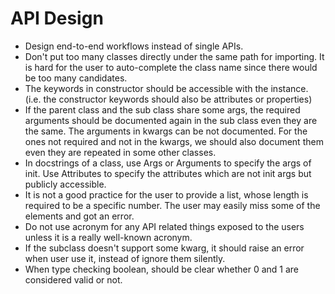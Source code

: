 # API Design

* Design end-to-end workflows instead of single APIs.
* Don't put too many classes directly under the same path for importing. It is hard for the user to auto-complete the class name since there would be too many candidates.
* The keywords in constructor should be accessible with the instance. (i.e. the constructor keywords should also be attributes or properties)
* If the parent class and the sub class share some args, the required arguments should be documented again in the sub class even they are the same. The arguments in kwargs can be not documented.
For the ones not required and not in the kwargs, we should also document them even they are repeated in some other classes.
* In docstrings of a class, use Args or Arguments to specify the args of init. Use Attributes to specify the attributes which are not init args but publicly accessible.
* It is not a good practice for the user to provide a list, whose length is required to be a specific number. The user may easily miss some of the elements and got an error.
* Do not use acronym for any API related things exposed to the users unless it is a really well-known acronym.
* If the subclass doesn't support some kwarg, it should raise an error when user use it, instead of ignore them silently.
* When type checking boolean, should be clear whether 0 and 1 are considered valid or not.
